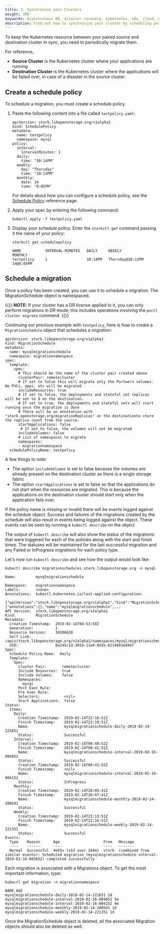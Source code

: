 ```yaml
---
title: 3. Synchronize your Clusters
weight: 300
keywords: Asynchronous DR, disaster recovery, kubernetes, k8s, cloud, backup, restore, snapshot, migration
description: Find out how to synchronize your cluster by scheduling periodic migrations between them
---
```


To keep the Kubernetes resource between your paired source and destination cluster in sync, you need to periodically migrate them.

For reference,

* **Source Cluster** is the Kubernetes cluster where your applications are running
* **Destination Cluster** is the Kubernetes cluster where the applications will be failed over, in case of a disaster in the source cluster.

## Create a schedule policy

To schedule a migration, you must create a schedule policy.

1. Paste the following content into a file called `testpolicy.yaml`:

    ```text
    apiVersion: stork.libopenstorage.org/v1alpha1
    kind: SchedulePolicy
    metadata:
      name: testpolicy
      namespace: mysql
    policy:
      interval:
        intervalMinutes: 1
      daily:
        time: "10:14PM"
      weekly:
        day: "Thursday"
        time: "10:13PM"
      monthly:
        date: 14
        time: "8:05PM"
    ```

    For details about how you can configure a schedule policy, see the [Schedule Policy](/reference/crd/schedule-policy/) reference page.

2. Apply your spec by entering the following command:

    ```text
    kubectl apply -f testpolicy.yaml
    ```

3. Display your schedule policy. Enter the `storkctl get` command passing it the name of your policy:

    ```text
    storkctl get schedulepolicy
    ```

    ```output
    NAME           INTERVAL-MINUTES   DAILY     WEEKLY             MONTHLY
    testpolicy     1                  10:14PM   Thursday@10:13PM   14@8:05PM
    ```

## Schedule a migration

Once a policy has been created, you can use it to schedule a migration. The MigrationSchedule object is namespaced.

{{<info>}}
**NOTE:** If your cluster has a DR license applied to it, you can only perform migrations in DR mode; this includes operations involving the `pxctl cluster migrate` command.
{{</info>}}

Continuing our previous example with `testpolicy`, here is how to create a `MigrationSchedule` object that schedules a migration:

```text
apiVersion: stork.libopenstorage.org/v1alpha1
kind: MigrationSchedule
metadata:
  name: mysqlmigrationschedule
  namespace: migrationnamespace
spec:
  template:
    spec:
      # This should be the name of the cluster pair created above
      clusterPair: remotecluster
      # If set to false this will migrate only the Portworx volumes. No PVCs, apps, etc will be migrated
      includeResources: true
      # If set to false, the deployments and stateful set replicas will be set to 0 on the destination.
      # If set to true, the deployments and stateful sets will start running once the migration is done
      # There will be an annotation with "stork.openstorage.org/migrationReplicas" on the destinationto store the replica count from the source.
      startApplications: false
       # If set to false, the volumes will not be migrated
      includeVolumes: false
      # List of namespaces to migrate
      namespaces:
      - migrationnamespace
  schedulePolicyName: testpolicy
```

A few things to note:

* The option `includeVolumes` is set to false because the volumes are already present on the destination cluster as there is a single storage fabric
* The option `startApplications` is set to false so that the applications do not start when the resources are migrated. This is because the applications on the destination cluster should start only when the application fails over.


If the policy name is missing or invalid there will be events logged against the schedule object. Success and failures of the migrations created by the schedule will also result in events being logged against the object. These events can be seen by running a `kubectl describe` on the object

The output of `kubectl describe` will also show the status of the migrations that were triggered for each of the policies along with the start and finish times. The statuses will be maintained for the last successful migration and any Failed or InProgress migrations for each policy type.

Let's now run `kubectl describe` and see how the output would look like:

```text
kubectl describe migrationschedules.stork.libopenstorage.org -n mysql
```

```output
Name:         mysqlmigrationschedule

Namespace:    migrationnamespace
Labels:       <none>
Annotations:  kubectl.kubernetes.io/last-applied-configuration:
                {"apiVersion":"stork.libopenstorage.org/v1alpha1","kind":"MigrationSchedule","metadata":{"annotations":{},"name":"mysqlmigrationschedule",...
API Version:  stork.libopenstorage.org/v1alpha1
Kind:         MigrationSchedule
Metadata:
  Creation Timestamp:  2019-02-14T04:53:58Z
  Generation:          1
  Resource Version:    30206628
  Self Link:           /apis/stork.libopenstorage.org/v1alpha1/namespaces/mysql/migrationschedules/mysqlmigrationschedule
  UID:                 8a245c1d-3014-11e9-8d3e-0214683e8447
Spec:
  Schedule Policy Name:  daily
  Template:
    Spec:
      Cluster Pair:       remotecluster
      Include Resources:  true
      Include Volumes:    false
      Namespaces:
        mysql
      Post Exec Rule:
      Pre Exec Rule:
      Selectors:           <nil>
      Start Applications:  false
Status:
  Items:
    Daily:
      Creation Timestamp:  2019-02-14T22:16:51Z
      Finish Timestamp:    2019-02-14T22:19:51Z
      Name:                mysqlmigrationschedule-daily-2019-02-14-221651
      Status:              Successful
    Interval:
      Creation Timestamp:  2019-02-16T00:40:52Z
      Finish Timestamp:    2019-02-16T00:41:52Z
      Name:                mysqlmigrationschedule-interval-2019-02-16-004052
      Status:              Successful
      Creation Timestamp:  2019-02-16T00:41:52Z
      Finish Timestamp:    <nil>
      Name:                mysqlmigrationschedule-interval-2019-02-16-004152
      Status:              InProgress
    Monthly:
      Creation Timestamp:  2019-02-14T20:05:41Z
      Finish Timestamp:    2019-02-14T20:07:41Z
      Name:                mysqlmigrationschedule-monthly-2019-02-14-200541
      Status:              Successful
    Weekly:
      Creation Timestamp:  2019-02-14T22:13:51Z
      Finish Timestamp:    2019-02-14T22:16:51Z
      Name:                mysqlmigrationschedule-weekly-2019-02-14-221351
      Status:              Successful
Events:
  Type    Reason      Age                    From   Message
  ----    ------      ----                   ----   -------
  Normal  Successful  4m55s (x53 over 164m)  stork  (combined from similar events): Scheduled migration (mysqlmigrationschedule-interval-2019-02-16-003652) completed successfully
```

Each migration is associated with a Migrations object. To get the most important information, type:

```text
kubectl get migration -n migrationnamespace
```

```output
NAME AGE
mysqlmigrationschedule-daily-2019-02-14-221651 1d
mysqlmigrationschedule-interval-2019-02-16-004052 5m
mysqlmigrationschedule-interval-2019-02-16-004152 4m
mysqlmigrationschedule-monthly-2019-02-14-200541 1d
mysqlmigrationschedule-weekly-2019-02-14-221351 1d
```

Once the MigrationSchedule object is deleted, all the associated Migration objects should also be deleted as well.
